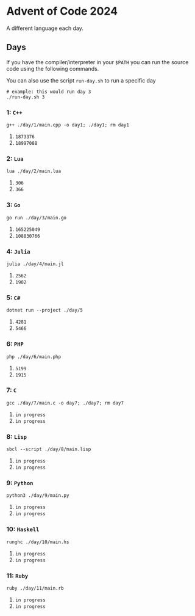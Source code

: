 # Advent of Code 2024
A different language each day. 
## Days
If you have the compiler/interpreter in your `$PATH` you can run the source code using the following commands. 

You can also use the script `run-day.sh` to run a specific day
```
# example: this would run day 3
./run-day.sh 3
```

### 1: `C++`
```
g++ ./day/1/main.cpp -o day1; ./day1; rm day1
```
1. `1873376`
2. `18997088`
### 2: `Lua`
```
lua ./day/2/main.lua
```
1. `306`
2. `366`
### 3: `Go`
```
go run ./day/3/main.go
```
1. `165225049`
2. `108830766`
### 4: `Julia`
```
julia ./day/4/main.jl
```
1. `2562`
2. `1902`
### 5: `C#`
```
dotnet run --project ./day/5
```
1. `4281`
2. `5466`
### 6: `PHP`
```
php ./day/6/main.php
```
1. `5199`
2. `1915`
### 7: `C`
```
gcc ./day/7/main.c -o day7; ./day7; rm day7
```
1. `in progress`
2. `in progress`
### 8: `Lisp`
```
sbcl --script ./day/8/main.lisp
```
1. `in progress`
2. `in progress`
### 9: `Python`
```
python3 ./day/9/main.py
```
1. `in progress`
2. `in progress`
### 10: `Haskell`
```
runghc ./day/10/main.hs
```
1. `in progress`
2. `in progress`
### 11: `Ruby`
```
ruby ./day/11/main.rb
```
1. `in progress`
2. `in progress`